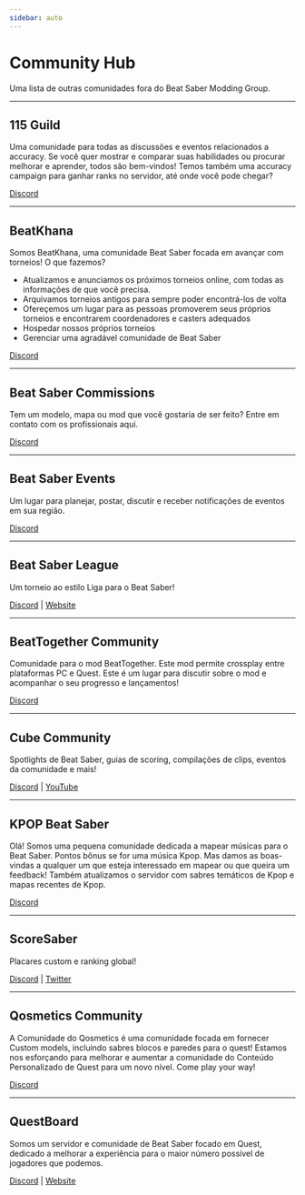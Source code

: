 ```yaml
---
sidebar: auto
---
```


# Community Hub
Uma lista de outras comunidades fora do Beat Saber Modding Group.

---

## 115 Guild
Uma comunidade para todas as discussões e eventos relacionados a accuracy. Se você quer mostrar e comparar suas habilidades ou procurar melhorar e aprender, todos são bem-vindos! Temos também uma accuracy campaign para ganhar ranks no servidor, até onde você pode chegar?

[Discord](https://discord.gg/j8m8cxr)

---

## BeatKhana
Somos BeatKhana, uma comunidade Beat Saber focada em avançar com torneios! O que fazemos?

* Atualizamos e anunciamos os próximos torneios online, com todas as informações de que você precisa.
* Arquivamos torneios antigos para sempre poder encontrá-los de volta
* Ofereçemos um lugar para as pessoas promoverem seus próprios torneios e encontrarem coordenadores e casters adequados
* Hospedar nossos próprios torneios
* Gerenciar uma agradável comunidade de Beat Saber

[Discord](https://discord.gg/5NjfSAC)

---

## Beat Saber Commissions
Tem um modelo, mapa ou mod que você gostaria de ser feito? Entre em contato com os profissionais aqui.

[Discord](https://discord.gg/4RbcH5G)

---

## Beat Saber Events
Um lugar para planejar, postar, discutir e receber notificações de eventos em sua região.

[Discord](https://discord.gg/q92brWG)

---

## Beat Saber League
Um torneio ao estilo Liga para o Beat Saber!

[Discord](https://discord.gg/nFJDVqS) | [Website](https://beatsaberleague.com/)

---

## BeatTogether Community
Comunidade para o mod BeatTogether. Este mod permite crossplay entre plataformas PC e Quest. Este é um lugar para discutir sobre o mod e acompanhar o seu progresso e lançamentos!

[Discord](https://discord.com/invite/gezGrFG4tz)

---

## Cube Community
Spotlights de Beat Saber, guias de scoring, compilações de clips, eventos da comunidade e mais!

[Discord](https://discord.gg/dwe8mbC) | [YouTube](https://youtube.com/CubeCommunity)

---

## KPOP Beat Saber
Olá! Somos uma pequena comunidade dedicada a mapear músicas para o Beat Saber. Pontos bônus se for uma música Kpop. Mas damos as boas-vindas a qualquer um que esteja interessado em mapear ou que queira um feedback! Também atualizamos o servidor com sabres temáticos de Kpop e mapas recentes de Kpop.

[Discord](https://discord.gg/c9uHGYP)

---

## ScoreSaber
Placares custom e ranking global!

[Discord](https://discord.gg/WpuDMwU) | [Twitter](https://twitter.com/scoresaber)

---

## Qosmetics Community
A Comunidade do Qosmetics é uma comunidade focada em fornecer Custom models, incluindo sabres blocos e paredes para o quest! Estamos nos esforçando para melhorar e aumentar a comunidade do Conteúdo Personalizado de Quest para um novo nível. Come play your way!

[Discord](https://discord.gg/NXnPYEh)

---

## QuestBoard
Somos um servidor e comunidade de Beat Saber focado em Quest, dedicado a melhorar a experiência para o maior número possível de jogadores que podemos.

[Discord](https://discord.gg/d6DyW9v) | [Website](https://www.questmodding.com/)
